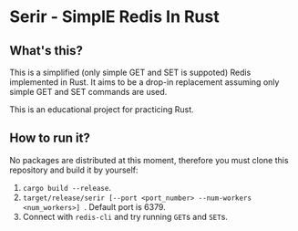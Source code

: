 # Serir - SimplE Redis In Rust
## What's this?
This is a simplified (only simple GET and SET is suppoted) Redis implemented in Rust. It aims to be a drop-in replacement assuming only simple GET and SET commands are used.

This is an educational project for practicing Rust.
## How to run it?
No packages are distributed at this moment, therefore you must clone this repository and build it by yourself: 
1. `cargo build --release`.
2. `target/release/serir [--port <port_number> --num-workers <num_workers>] `. Default port is 6379.
3. Connect with `redis-cli` and try running `GET`s and `SET`s.

